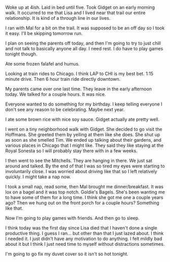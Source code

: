 Woke up at 4ish. Laid in bed until five. Took Gidget on an early morning walk. It occurred to me that Lisa and I lived near that trail our entire relationship. It is kind of a through line in our lives. 

I ran with Mal for a bit on the trail. It was supposed to be an off day so I took it easy. I'll be skipping tomorrow run. 

I plan on seeing the parents off today, and then I'm going to try to just chill and not talk to basically anyone all day. I need rest. I do have to play games tonight though. 

Ate some frozen falafel and humus.

Looking at train rides to Chicago. I think LAP to CHI is my best bet. 1:15 minute drive. Then 6 hour train ride directly downtown.

My parents came over one last time. They leave in the early afternoon today. We talked for a couple hours. It was nice. 

Everyone wanted to do something for my birthday. I keep telling everyone I don't see any reason to be celebrating. Maybe next year. 

I ate some brown rice with nice soy sauce. Gidget actually ate pretty well.

I went on a tiny neighborhood walk with Gidget. She decided to go visit the Hoffmans. She greeted them by yelling at them like she does. She shut up as soon as she smelled Tim. We ended up talking about their gardens, and various places in Chicago that I might like. They said they like staying at the Royal Sonesta so I will probably stay there with in a few weeks.

I then went to see the Mitchells. They are hanging in there. We just sat around and talked. By the end of that I was so tired my eyes were starting to involuntarily close. I was worried about driving like that so I left relatively quickly. I might take a nap now. 

I took a small nap, read some, then Mal brought me dinner/breakfast. It was lox on a bagel and it was top notch. Goldie's Bagels. She's been wanting me to have some of them for a long time. I think she got me one a couple years ago? Then we hung out on the front porch for a couple hours? Something like that. 

Now I'm going to play games with friends. And then go to sleep.

I think today was the first day since Lisa died that I haven't done a single productive thing. I guess I ran... but other than that I just lazed about. I think I needed it. I just didn't have any motivation to do anything. I felt mildly bad about it but I think I just need time to myself without distractions sometimes.

I'm going to go fix my duvet cover so it isn't so hot tonight.